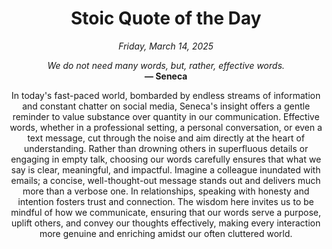 <h1 align="center">Stoic Quote of the Day</h1>
<p align="center"><em><!--date-start-->Friday, March 14, 2025<!--date-end--></em></p>
<p align="center">
    <em><!--START_SECTION:quote-text-->
We do not need many words, but, rather, effective words.
<!--END_SECTION:quote-text--></em><br>
    <strong>— <!--START_SECTION:quote-author-->
Seneca
<!--END_SECTION:quote-author--></strong>
</p>

<p align="center" style="max-width:600px;margin:0 auto;">
<!--START_SECTION:quote-interpretation-->
In today's fast-paced world, bombarded by endless streams of information and constant chatter on social media, Seneca's insight offers a gentle reminder to value substance over quantity in our communication. Effective words, whether in a professional setting, a personal conversation, or even a text message, cut through the noise and aim directly at the heart of understanding. Rather than drowning others in superfluous details or engaging in empty talk, choosing our words carefully ensures that what we say is clear, meaningful, and impactful. Imagine a colleague inundated with emails; a concise, well-thought-out message stands out and delivers much more than a verbose one. In relationships, speaking with honesty and intention fosters trust and connection. The wisdom here invites us to be mindful of how we communicate, ensuring that our words serve a purpose, uplift others, and convey our thoughts effectively, making every interaction more genuine and enriching amidst our often cluttered world.
<!--END_SECTION:quote-interpretation-->
</p>
